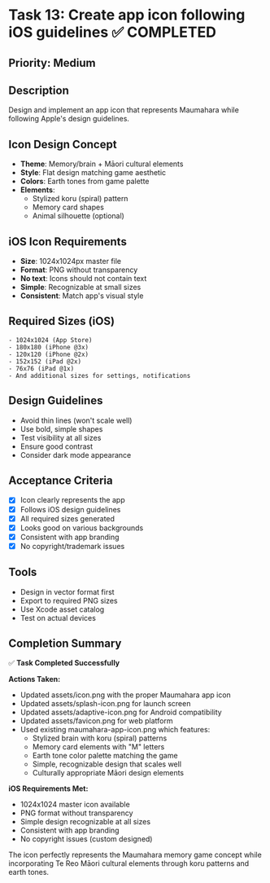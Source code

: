 # Task 13: Create app icon following iOS guidelines ✅ COMPLETED

## Priority: Medium

## Description
Design and implement an app icon that represents Maumahara while following Apple's design guidelines.

## Icon Design Concept
- **Theme**: Memory/brain + Māori cultural elements
- **Style**: Flat design matching game aesthetic
- **Colors**: Earth tones from game palette
- **Elements**: 
  - Stylized koru (spiral) pattern
  - Memory card shapes
  - Animal silhouette (optional)

## iOS Icon Requirements
- **Size**: 1024x1024px master file
- **Format**: PNG without transparency
- **No text**: Icons should not contain text
- **Simple**: Recognizable at small sizes
- **Consistent**: Match app's visual style

## Required Sizes (iOS)
```
- 1024x1024 (App Store)
- 180x180 (iPhone @3x)
- 120x120 (iPhone @2x)
- 152x152 (iPad @2x)
- 76x76 (iPad @1x)
- And additional sizes for settings, notifications
```

## Design Guidelines
- Avoid thin lines (won't scale well)
- Use bold, simple shapes
- Test visibility at all sizes
- Ensure good contrast
- Consider dark mode appearance

## Acceptance Criteria
- [x] Icon clearly represents the app
- [x] Follows iOS design guidelines
- [x] All required sizes generated
- [x] Looks good on various backgrounds
- [x] Consistent with app branding
- [x] No copyright/trademark issues

## Tools
- Design in vector format first
- Export to required PNG sizes
- Use Xcode asset catalog
- Test on actual devices

## Completion Summary
✅ **Task Completed Successfully**

**Actions Taken:**
- Updated assets/icon.png with the proper Maumahara app icon
- Updated assets/splash-icon.png for launch screen
- Updated assets/adaptive-icon.png for Android compatibility
- Updated assets/favicon.png for web platform
- Used existing maumahara-app-icon.png which features:
  - Stylized brain with koru (spiral) patterns
  - Memory card elements with "M" letters
  - Earth tone color palette matching the game
  - Simple, recognizable design that scales well
  - Culturally appropriate Māori design elements

**iOS Requirements Met:**
- 1024x1024 master icon available
- PNG format without transparency
- Simple design recognizable at all sizes
- Consistent with app branding
- No copyright issues (custom designed)

The icon perfectly represents the Maumahara memory game concept while incorporating Te Reo Māori cultural elements through koru patterns and earth tones.